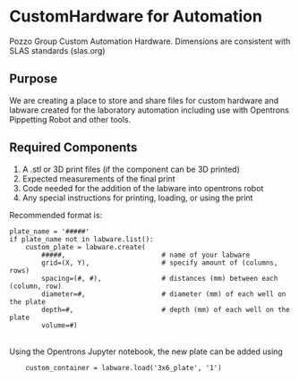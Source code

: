 # CustomHardware for Automation
Pozzo Group Custom Automation Hardware. Dimensions are consistent with SLAS standards (slas.org) 

## Purpose
We are creating a place to store and share files for custom hardware and labware created for the laboratory automation including use with Opentrons Pippetting Robot and other tools. 

## Required Components
1. A .stl or 3D print files (if the component can be 3D printed)
2. Expected measurements of the final print
3. Code needed for the addition of the labware into opentrons robot
4. Any special instructions for printing, loading, or using the print

Recommended format is:
```
plate_name = '#####'
if plate_name not in labware.list():
    custom_plate = labware.create(
        #####,                        # name of your labware
        grid=(X, Y),                  # specify amount of (columns, rows)
        spacing=(#, #),               # distances (mm) between each (column, row)
        diameter=#,                   # diameter (mm) of each well on the plate
        depth=#,                      # depth (mm) of each well on the plate
        volume=#)
```
</br>
Using the Opentrons Jupyter notebook, the new plate can be added using 

        custom_container = labware.load('3x6_plate', '1')

